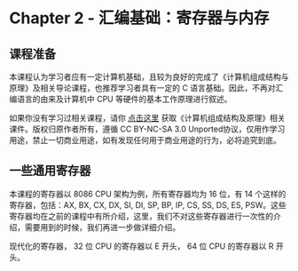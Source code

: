 # Chapter 2 - 汇编基础：寄存器与内存

## 课程准备

本课程认为学习者应有一定计算机基础，且较为良好的完成了《计算机组成结构与原理》及相关导论课程，也推荐学习者具有一定的 C 语言基础。因此，不再对汇编语言的由来及计算机中 CPU 等硬件的基本工作原理进行叙述。

如果你没有学习过相关课程，请你 [点击这里](../assets/binary/computerconcept.7z) 获取《计算机组成结构及原理》相关课件。版权归原作者所有，遵循 CC BY-NC-SA 3.0 Unported协议，仅用作学习用途，禁止一切商业用途，如有发现任何用于商业用途的行为，必将追究到底。

## 一些通用寄存器

本课程的寄存器以 8086 CPU 架构为例，所有寄存器均为 16 位，有 14 个这样的寄存器，包括：AX, BX, CX, DX, SI, DI, SP, BP, IP, CS, SS, DS, ES, PSW。这些寄存器均在之前的课程中有所介绍，这里，我们不对这些寄存器进行一次性的介绍，需要用到的时候，我们再进一步做详细介绍。

现代化的寄存器， 32 位 CPU 的寄存器以 E 开头， 64 位 CPU 的寄存器以 R 开头。

